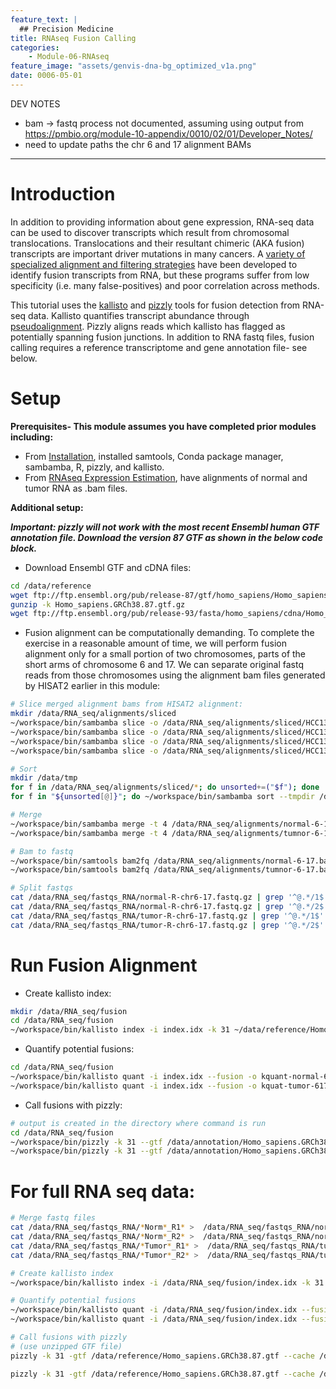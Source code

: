 ```yaml
---
feature_text: |
  ## Precision Medicine
title: RNAseq Fusion Calling
categories:
    - Module-06-RNAseq
feature_image: "assets/genvis-dna-bg_optimized_v1a.png"
date: 0006-05-01
---
```


DEV NOTES
- bam -> fastq process not documented, assuming using output from https://pmbio.org/module-10-appendix/0010/02/01/Developer_Notes/ 
- need to update paths the chr 6 and 17 alignment BAMs

---

# Introduction

In addition to providing information about gene expression, RNA-seq data can be used to discover transcripts which result from chromosomal translocations. Translocations and their resultant chimeric (AKA fusion) transcripts are important driver mutations in many cancers. A [variety of specialized alignment and filtering strategies](https://www.ncbi.nlm.nih.gov/pubmed/27485475) have been developed to identify fusion transcripts from RNA, but these programs suffer from low specificity (i.e. many false-positives) and poor correlation across methods.

This tutorial uses the [kallisto](https://pachterlab.github.io/kallisto/about) and [pizzly](https://github.com/pmelsted/pizzly) tools for fusion detection from RNA-seq data. Kallisto quantifies transcript abundance through [pseudoalignment](http://tinyheero.github.io/2015/09/02/pseudoalignments-kallisto.html). Pizzly aligns reads which kallisto has flagged as potentially spanning fusion junctions. In addition to RNA fastq files, fusion calling requires a reference transcriptome and gene annotation file- see below.

# Setup


**Prerequisites- This module assumes you have completed prior modules
including:**
- From [Installation](http://pmbio.org/module-01-setup/0001/04/01/Software_Installation/), installed samtools, Conda package manager, sambamba, R, pizzly, and kallisto.
- From [RNAseq Expression Estimation](http://pmbio.org/module-06-rnaseq/0006/02/01/RNAseq_Expression/), have alignments of normal and tumor RNA as .bam files. 

**Additional setup:**

**_Important: pizzly will not work with the most recent Ensembl human GTF annotation file. Download the version 87 GTF as shown in the below code block._**

- Download Ensembl GTF and cDNA files:

```bash
cd /data/reference
wget ftp://ftp.ensembl.org/pub/release-87/gtf/homo_sapiens/Homo_sapiens.GRCh38.87.gtf.gz
gunzip -k Homo_sapiens.GRCh38.87.gtf.gz
wget ftp://ftp.ensembl.org/pub/release-93/fasta/homo_sapiens/cdna/Homo_sapiens.GRCh38.cdna.all.fa.gz
```

- Fusion alignment can be computationally demanding. To complete the exercise in a reasonable amount of time, we will perform fusion alignment only for a small portion of two chromosomes, parts of the short arms of chromosome 6 and 17. We can separate original fastq reads from those chromosomes using the alignment bam files generated by HISAT2 earlier in this module:

```bash
# Slice merged alignment bams from HISAT2 alignment: 
mkdir /data/RNA_seq/alignments/sliced
~/workspace/bin/sambamba slice -o /data/RNA_seq/alignments/sliced/HCC1395BL-6p.bam /data/RNA_seq/alignments/HCC1395BL.bam chr6:1-57200000
~/workspace/bin/sambamba slice -o /data/RNA_seq/alignments/sliced/HCC1395BL-17p.bam /data/RNA_seq/alignments/HCC1395BL.bam chr17:1-22700000
~/workspace/bin/sambamba slice -o /data/RNA_seq/alignments/sliced/HCC1395-6p.bam /data/RNA_seq/alignments/HCC1395.bam chr6:1-57200000
~/workspace/bin/sambamba slice -o /data/RNA_seq/alignments/sliced/HCC1395-17p.bam /data/RNA_seq/alignments/HCC1395.bam chr17:1-22700000

# Sort
mkdir /data/tmp
for f in /data/RNA_seq/alignments/sliced/*; do unsorted+=("$f"); done
for f in "${unsorted[@]}"; do ~/workspace/bin/sambamba sort --tmpdir /data/tmp -t 4 $f; done

# Merge
~/workspace/bin/sambamba merge -t 4 /data/RNA_seq/alignments/normal-6-17.bam /data/RNA_seq/alignments/sliced/HCC1395BL-6p.sorted.bam /data/RNA_seq/alignments/sliced/HCC1395BL-17p.sorted.bam
~/workspace/bin/sambamba merge -t 4 /data/RNA_seq/alignments/tumnor-6-17.bam /data/RNA_seq/alignments/sliced/HCC1395-6p.sorted.bam /data/RNA_seq/alignments/sliced/HCC1395-17p.sorted.bam

# Bam to fastq
~/workspace/bin/samtools bam2fq /data/RNA_seq/alignments/normal-6-17.bam > /data/RNA_seq/fastqs_RNA/normal-R-chr6-17.fastq.gz
~/workspace/bin/samtools bam2fq /data/RNA_seq/alignments/tumnor-6-17.bam > /data/RNA_seq/fastqs_RNA/tumor-R-chr6-17.fastq.gz

# Split fastqs
cat /data/RNA_seq/fastqs_RNA/normal-R-chr6-17.fastq.gz | grep '^@.*/1$' -A 3 --no-group-separator > /data/RNA_seq/fastqs_RNA/normal-R1-chr6-17.fastq.gz
cat /data/RNA_seq/fastqs_RNA/normal-R-chr6-17.fastq.gz | grep '^@.*/2$' -A 3 --no-group-separator > /data/RNA_seq/fastqs_RNA/normal-R2-chr6-17.fastq.gz
cat /data/RNA_seq/fastqs_RNA/tumor-R-chr6-17.fastq.gz | grep '^@.*/1$' -A 3 --no-group-separator > /data/RNA_seq/fastqs_RNA/tumor-R1-chr6-17.fastq.gz
cat /data/RNA_seq/fastqs_RNA/tumor-R-chr6-17.fastq.gz | grep '^@.*/2$' -A 3 --no-group-separator > /data/RNA_seq/fastqs_RNA/tumor-R2-chr6-17.fastq.gz
```

# Run Fusion Alignment 
- Create kallisto index:

```bash
mkdir /data/RNA_seq/fusion
cd /data/RNA_seq/fusion
~/workspace/bin/kallisto index -i index.idx -k 31 ~/data/reference/Homo_sapiens.GRCh38.cdna.all.fa.gz
```

- Quantify potential fusions:

```bash
cd /data/RNA_seq/fusion
~/workspace/bin/kallisto quant -i index.idx --fusion -o kquant-normal-617 /data/RNA_seq/fastqs_RNA/normal-R1-chr6-17.fastq.gz /data/RNA_seq/fastqs_RNA/normal-R2-chr6-17.fastq.gz
~/workspace/bin/kallisto quant -i index.idx --fusion -o kquat-tumor-617 /data/RNA_seq/fastqs_RNA/tumor-R1-chr6-17.fastq.gz /data/RNA_seq/fastqs_RNA/tumor-R2-chr6-17.fastq.gz
```

- Call fusions with pizzly:

```bash
# output is created in the directory where command is run
cd /data/RNA_seq/fusion
~/workspace/bin/pizzly -k 31 --gtf /data/annotation/Homo_sapiens.GRCh38.87.gtf.gz --cache index-normal-617.cache.txt --align-score 2 --insert-size 400 --fasta /data/annotation/Homo_sapiens.GRCh38.cdna.all.fa.gz --output normal617 kquant-normal-617/fusion.txt
~/workspace/bin/pizzly -k 31 --gtf /data/annotation/Homo_sapiens.GRCh38.87.gtf.gz --cache index.cache.txt --align-score 2 --insert-size 400 --fasta /data/annotation/Homo_sapiens.GRCh38.cdna.all.fa.gz --output tumor617 kquant-tumor/fusion.txt
```

# For full RNA seq data:

```bash
# Merge fastq files
cat /data/RNA_seq/fastqs_RNA/*Norm*_R1* >  /data/RNA_seq/fastqs_RNA/normal-RNA-R1.fastq.gz
cat /data/RNA_seq/fastqs_RNA/*Norm*_R2* >  /data/RNA_seq/fastqs_RNA/normal-RNA-R2.fastq.gz
cat /data/RNA_seq/fastqs_RNA/*Tumor*_R1* >  /data/RNA_seq/fastqs_RNA/tumor-RNA-R1.fastq.gz
cat /data/RNA_seq/fastqs_RNA/*Tumor*_R2* >  /data/RNA_seq/fastqs_RNA/tumor-RNA-R2.fastq.gz

# Create kallisto index
~/workspace/bin/kallisto index -i /data/RNA_seq/fusion/index.idx -k 31 ~/data/reference/Homo_sapiens.GRCh38.cdna.all.fa.gz

# Quantify potential fusions
~/workspace/bin/kallisto quant -i /data/RNA_seq/fusion/index.idx --fusion -o /data/RNA_seq/fusion/normal-quant /data/RNA_seq/fastqs_RNA/normal-RNA-R1.fastq.gz /data/RNA_seq/fastqs_RNA/normal-RNA-R2.fastq.gz
~/workspace/bin/kallisto quant -i /data/RNA_seq/fusion/index.idx --fusion -o /data/RNA_seq/fusion/tumor-quant /data/RNA_seq/fastqs_RNA/tumor-RNA-R1.fastq.gz /data/RNA_seq/fastqs_RNA/tumor-RNA-R2.fastq.gz

# Call fusions with pizzly
# (use unzipped GTF file)
pizzly -k 31 -gtf /data/reference/Homo_sapiens.GRCh38.87.gtf --cache /data/RNA_seq/fusion/normal-index.cache.txt --align-score 2 --insert-size 400 --fasta /data/reference/Homo_sapiens.GRCh38.cdna.all.fa.gz --output /data/RNA_seq/fusion/normal-fusion /data/RNA_seq/fusion/normal-quant/fusion.txt 

pizzly -k 31 -gtf /data/reference/Homo_sapiens.GRCh38.87.gtf --cache /data/RNA_seq/fusion/tumor-index.cache.txt --align-score 2 --insert-size 400 --fasta /data/reference/Homo_sapiens.GRCh38.cdna.all.fa.gz --output /data/RNA_seq/fusion/tumor-fusion /data/RNA_seq/fusion/tumor-quant/fusion.txt 
```

